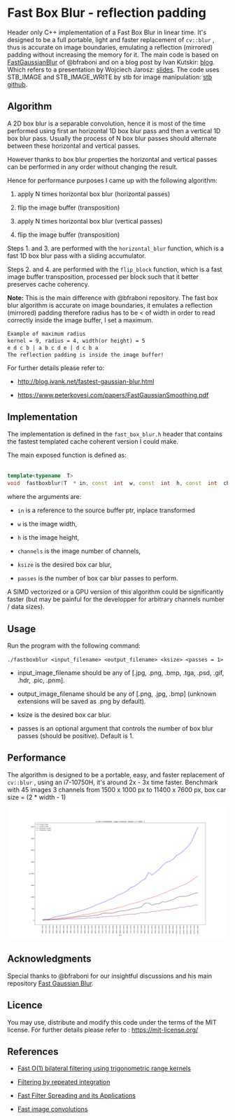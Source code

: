 
# Fast Box Blur - reflection padding

  

Header only C++ implementation of a Fast Box Blur in linear time. It's designed to be a full portable, light and faster replacement of `cv::blur` , thus is accurate on image boundaries, emulating a reflection (mirrored) padding without increasing the memory for it. 
The main code is based on [FastGaussianBlur](https://github.com/bfraboni/FastGaussianBlur) of @bfraboni and on a blog post by Ivan Kutskir: [blog](http://blog.ivank.net/fastest-gaussian-blur.html). Which refers to a presentation by Wojciech Jarosz: [slides](http://elynxsdk.free.fr/ext-docs/Blur/Fast_box_blur.pdf). The code uses STB_IMAGE and STB_IMAGE_WRITE by stb for image manipulation: [stb github](https://github.com/nothings/stb).

  

## Algorithm

  


A 2D box blur is a separable convolution, hence it is most of the time performed using first an horizontal 1D box blur pass and then a vertical 1D box blur pass. Usually the process of N box blur passes should alternate between these horizontal and vertical passes.

However thanks to box blur properties the horizontal and vertical passes can be performed in any order without changing the result.

Hence for performance purposes I came up with the following algorithm:

1. apply N times horizontal box blur (horizontal passes)

2. flip the image buffer (transposition)

3. apply N times horizontal box blur (vertical passes)

4. flip the image buffer (transposition)

  

Steps 1. and 3. are performed with the `horizontal_blur` function, which is a fast 1D box blur pass with a sliding accumulator.

Steps 2. and 4. are performed with the `flip_block` function, which is a fast image buffer transposition, processed per block such that it better preserves cache coherency.

  

**Note:** This is the main difference with @bfraboni repository. The fast box blur algorithm is accurate on image boundaries, it emulates a reflection (mirrored) padding therefore radius has to be < of width in order to read correctly inside the image buffer, I set a maximum. 

    Example of maximum radius
    kernel = 9, radius = 4, width(or height) = 5
    e d c b | a b c d e | d c b a
    The reflection padding is inside the image buffer!

  



For further details please refer to:

- http://blog.ivank.net/fastest-gaussian-blur.html

- https://www.peterkovesi.com/papers/FastGaussianSmoothing.pdf

  

## Implementation

  

The implementation is defined in the `fast_box_blur.h` header that contains the fastest templated cache coherent version I could make.

The main exposed function is defined as:

```c++

template<typename  T>
void  fastboxblur(T  * in, const  int  w, const  int  h, const  int  channels, const  int  ksize, const  int  passes = 1);

```

where the arguments are:

-  `in` is a reference to the source buffer ptr, inplace transformed

-  `w` is the image width,

-  `h` is the image height,

-  `channels` is the image number of channels,

-  `ksize` is the desired box car blur,

-  `passes` is the number of box car blur passes to perform.

  

  

A SIMD vectorized or a GPU version of this algorithm could be significantly faster (but may be painful for the developper for arbitrary channels number / data sizes).


  


  

## Usage

  

Run the program with the following command:

  

`./fastboxblur <input_filename> <output_filename> <ksize> <passes = 1>`

  

- input_image_filename should be any of [.jpg, .png, .bmp, .tga, .psd, .gif, .hdr, .pic, .pnm].

- output_image_filename should be any of [.png, .jpg, .bmp] (unknown extensions will be saved as .png by default).

- ksize is the desired box car blur.

- passes is an optional argument that controls the number of box blur passes (should be positive). Default is 1.

  

## Performance

 
The algorithm is designed to be a portable, easy, and faster replacement of `cv::blur` , using an i7-10750H, it's around 2x - 3x time faster. 
Benchmark with 45 images 3 channels from 1500 x 1000 px to 11400 x 7600 px, box car size = (2 * width - 1)
  

![](data/benchmark.png)

  

## Acknowledgments

  

Special thanks to @bfraboni for our insightful discussions and his main repository [Fast Gaussian Blur](https://github.com/bfraboni/FastGaussianBlur).

  

## Licence

  

You may use, distribute and modify this code under the terms of the MIT license. For further details please refer to : https://mit-license.org/

  

## References

  


- [Fast O(1) bilateral filtering using trigonometric range kernels](http://bigwww.epfl.ch/chaudhury/Fast%20bilateral%20filtering.pdf)


- [Filtering by repeated integration](http://citeseerx.ist.psu.edu/viewdoc/summary?doi=10.1.1.72.4795)

- [Fast Filter Spreading and its Applications](https://www2.eecs.berkeley.edu/Pubs/TechRpts/2009/EECS-2009-54.pdf)


- [Fast image convolutions](http://elynxsdk.free.fr/ext-docs/Blur/Fast_box_blur.pdf)
